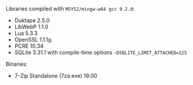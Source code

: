 Libraries compiled with `MSYS2/mingw-w64 gcc 9.2.0`:

* Duktape 2.5.0
* LibWebP 1.1.0
* Lua 5.3.3
* OpenSSL 1.1.1g
* PCRE 10.34
* SQLite 3.31.1 with compile-time options `-DSQLITE_LIMIT_ATTACHED=125`

Binaries:
* 7-Zip Standalone (7za.exe) 19.00
